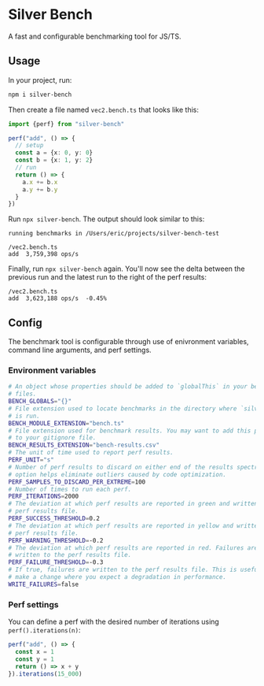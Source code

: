 # Silver Bench

A fast and configurable benchmarking tool for JS/TS.

## Usage

In your project, run:

```sh
npm i silver-bench
```

Then create a file named `vec2.bench.ts` that looks like this:

```ts
import {perf} from "silver-bench"

perf("add", () => {
  // setup
  const a = {x: 0, y: 0}
  const b = {x: 1, y: 2}
  // run
  return () => {
    a.x += b.x
    a.y += b.y
  }
})
```

Run `npx silver-bench`. The output should look similar to this:

```
running benchmarks in /Users/eric/projects/silver-bench-test

/vec2.bench.ts
add  3,759,398 ops/s
```

Finally, run `npx silver-bench` again. You'll now see the delta between the previous run and the latest run to the right of the perf results:

```
/vec2.bench.ts
add  3,623,188 ops/s  -0.45%
```

## Config

The benchmark tool is configurable through use of enivronment variables, command line arguments, and perf settings.

### Environment variables

```sh
# An object whose properties should be added to `globalThis` in your benchmark
# files.
BENCH_GLOBALS="{}"
# File extension used to locate benchmarks in the directory where `silver-bench`
# is run.
BENCH_MODULE_EXTENSION="bench.ts"
# File extension used for benchmark results. You may want to add this pattern
# to your gitignore file.
BENCH_RESULTS_EXTENSION="bench-results.csv"
# The unit of time used to report perf results.
PERF_UNIT="s"
# Number of perf results to discard on either end of the results spectrum. This
# option helps eliminate outliers caused by code optimization.
PERF_SAMPLES_TO_DISCARD_PER_EXTREME=100
# Number of times to run each perf.
PERF_ITERATIONS=2000
# The deviation at which perf results are reported in green and written to the
# perf results file.
PERF_SUCCESS_THRESHOLD=0.2
# The deviation at which perf results are reported in yellow and written to the
# perf results file.
PERF_WARNING_THRESHOLD=-0.2
# The deviation at which perf results are reported in red. Failures are not
# written to the perf results file.
PERF_FAILURE_THRESHOLD=-0.3
# If true, failures are written to the perf results file. This is useful if you
# make a change where you expect a degradation in performance.
WRITE_FAILURES=false
```

### Perf settings

You can define a perf with the desired number of iterations using `perf().iterations(n)`:

```ts
perf("add", () => {
  const x = 1
  const y = 1
  return () => x + y
}).iterations(15_000)
```